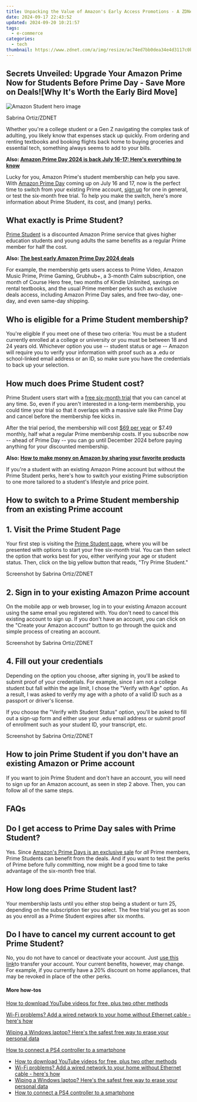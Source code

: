 ```yaml
---
title: Unpacking the Value of Amazon's Early Access Promotions - A ZDNet Analysis
date: 2024-09-17 22:43:52
updated: 2024-09-20 10:21:57
tags:
  - e-commerce
categories:
  - tech
thumbnail: https://www.zdnet.com/a/img/resize/ac74ed7bb0dea34e4d3117c0b030bba53a8901a1/2021/11/01/8d06f490-cfa3-4b98-8b85-8b9bc6c9df03/shutterstock-2012914718.jpg?width=278&height=156&fit=crop&auto=webp
---
```


## Secrets Unveiled: Upgrade Your Amazon Prime Now for Students Before Prime Day - Save More on Deals![Why It's Worth the Early Bird Move]

![Amazon Student hero image](https://www.zdnet.com/a/img/resize/c3753e058ecfd80c1726bd841b557e083fc9b7bf/2024/06/28/a6ccc59d-7cbf-4157-8f55-237bcda8f79f/img-5105.jpg?auto=webp&width=1280)

Sabrina Ortiz/ZDNET

Whether you're a college student or a Gen Z navigating the complex task of adulting, you likely know that expenses stack up quickly. From ordering and renting textbooks and booking flights back home to buying groceries and essential tech, something always seems to add to your bills. 

**Also: [Amazon Prime Day 2024 is back July 16-17: Here's everything to know](https://www.zdnet.com/article/amazon-prime-day-2024-everything-you-need-to-know/)**

Lucky for you, Amazon Prime's student membership can help you save. With [Amazon Prime Day](https://www.zdnet.com/article/amazon-prime-day-2024-everything-you-need-to-know/) coming up on July 16 and 17, now is the perfect time to switch from your existing Prime account, [sign up](https://buy.geni.us/Proxy.ashx?TSID=368250&GR%5FURL=https%3A%2F%2Fwww.amazon.com%2Famazonprime%3Fie%3DUTF8%26%2AVersion%2A%3D1%26%2Aentries%2A%3D0%26planOptimizationId%3DWLPStudentMonthlyEligiblePlans%26primeCampaignId%3DstudentWlpPrimeRedir%26tag%3Dzd-buy-button-20%26ascsubtag%3D%5F%5FCOM%5FCLICK%5FID%5F%5F%7C3990756c-b593-4d0c-b6d4-b9d6808211c6%7Cdtp&dtb=1) for one in general, or test the six-month free trial. To help you make the switch, here's more information about Prime Student, its cost, and (many) perks. 

## What exactly is Prime Student? 

[Prime Student](https://buy.geni.us/Proxy.ashx?TSID=368250&GR%5FURL=https%3A%2F%2Fwww.amazon.com%2Famazonprime%3Fie%3DUTF8%26planOptimizationId%3DWLPStudentMonthlyEligiblePlans%26primeCampaignId%3DstudentWlpPrimeRedir%26ref%5F%3Dsm%5Fmkt%5Fpaper%26hvadid%3D410029237840%26hvpos%3D%26hvnetw%3Dg%26hvrand%3D17688476521010283399%26hvpone%3D%26hvptwo%3D%26hvqmt%3De%26hvdev%3Dc%26hvdvcmdl%3D%26hvlocint%3D%26hvlocphy%3D1022762%26hvtargid%3Dkwd-40174110923%26ref%3Dpd%5Fsl%5F7cy0nd6cg9%5Fe%26hydadcr%3D8893%5F11541712%26tag%3Dzd-buy-button-20%26ascsubtag%3D%5F%5FCOM%5FCLICK%5FID%5F%5F%7C3990756c-b593-4d0c-b6d4-b9d6808211c6%7Cdtp&dtb=1) is a discounted Amazon Prime service that gives higher education students and young adults the same benefits as a regular Prime member for half the cost. 

**Also: [The best early Amazon Prime Day 2024 deals](https://www.zdnet.com/article/best-early-amazon-prime-day-2024-deals/)**

For example, the membership gets users access to Prime Video, Amazon Music Prime, Prime Gaming, Grubhub+, a 3-month Calm subscription, one month of Course Hero free, two months of Kindle Unlimited, savings on rental textbooks, and the usual Prime member perks such as exclusive deals access, including Amazon Prime Day sales, and free two-day, one-day, and even same-day shipping. 

## Who is eligible for a Prime Student membership? 

You're eligible if you meet one of these two criteria: You must be a student currently enrolled at a college or university or you must be between 18 and 24 years old. Whichever option you use -- student status or age -- Amazon will require you to verify your information with proof such as a .edu or school-linked email address or an ID, so make sure you have the credentials to back up your selection.

## How much does Prime Student cost?

Prime Student users start with a [free six-month trial](https://buy.geni.us/Proxy.ashx?TSID=368250&GR%5FURL=https%3A%2F%2Fwww.amazon.com%2FAmazon-Student%2Fb%3Fie%3DUTF8%26node%3D668781011%26tag%3Dzd-buy-button-20%26ascsubtag%3D%5F%5FCOM%5FCLICK%5FID%5F%5F%7C3990756c-b593-4d0c-b6d4-b9d6808211c6%7Cdtp&dtb=1) that you can cancel at any time. So, even if you aren't interested in a long-term membership, you could time your trial so that it overlaps with a massive sale like Prime Day and cancel before the membership fee kicks in.

After the trial period, the membership will cost [$69 per year](https://buy.geni.us/Proxy.ashx?TSID=368250&GR%5FURL=https%3A%2F%2Fwww.amazon.com%2FAmazon-Student%2Fb%3Fie%3DUTF8%26node%3D668781011%26tag%3Dzd-buy-button-20%26ascsubtag%3D%5F%5FCOM%5FCLICK%5FID%5F%5F%7C3990756c-b593-4d0c-b6d4-b9d6808211c6%7Cdtp&dtb=1) or $7.49 monthly, half what a regular Prime membership costs. If you subscribe now -- ahead of Prime Day -- you can go until December 2024 before paying anything for your discounted membership.

**Also:** [**How to make money on Amazon by sharing your favorite products**](https://www.zdnet.com/article/how-to-make-money-on-amazon-by-sharing-your-favorite-products/)

If you're a student with an existing Amazon Prime account but without the Prime Student perks, here's how to switch your existing Prime subscription to one more tailored to a student's lifestyle and price point. 

## How to switch to a Prime Student membership from an existing Prime account 

## 1\. Visit the Prime Student Page

Your first step is visiting the [Prime Student page](https://buy.geni.us/Proxy.ashx?TSID=368250&GR%5FURL=https%3A%2F%2Fwww.amazon.com%2Famazonprime%3FprimeCampaignId%3DstudentWlpPrimeRedir%26tag%3Dzd-buy-button-20%26ascsubtag%3D%5F%5FCOM%5FCLICK%5FID%5F%5F%7C3990756c-b593-4d0c-b6d4-b9d6808211c6%7Cdtp&dtb=1), where you will be presented with options to start your free six-month trial. You can then select the option that works best for you, either verifying your age or student status. Then, click on the big yellow button that reads, "Try Prime Student." 

Screenshot by Sabrina Ortiz/ZDNET

## 2\. Sign in to your existing Amazon Prime account

On the mobile app or web browser, log in to your existing Amazon account using the same email you registered with. You don't need to cancel this existing account to sign up. If you don't have an account, you can click on the "Create your Amazon account" button to go through the quick and simple process of creating an account.

Screenshot by Sabrina Ortiz/ZDNET

## 4\. Fill out your credentials

Depending on the option you choose, after signing in, you'll be asked to submit proof of your credentials. For example, since I am not a college student but fall within the age limit, I chose the "Verify with Age" option. As a result, I was asked to verify my age with a photo of a valid ID such as a passport or driver's license. 

If you choose the "Verify with Student Status" option, you'll be asked to fill out a sign-up form and either use your .edu email address or submit proof of enrollment such as your student ID, your transcript, etc. 

Screenshot by Sabrina Ortiz/ZDNET

## How to join Prime Student if you don't have an existing Amazon or Prime account  

If you want to join Prime Student and don't have an account, you will need to sign up for an Amazon account, as seen in step 2 above. Then, you can follow all of the same steps. 

## FAQs  

## Do I get access to Prime Day sales with Prime Student? 

Yes. Since [Amazon's Prime Days is an exclusive sale](https://www.zdnet.com/article/amazon-prime-day-2024-everything-you-need-to-know-june-27/) for _all_ Prime members, Prime Students can benefit from the deals. And if you want to test the perks of Prime before fully committing, now might be a good time to take advantage of the six-month free trial. 

## How long does Prime Student last? 

Your membership lasts until you either stop being a student or turn 25, depending on the subscription tier you select. The free trial you get as soon as you enroll as a Prime Student expires after six months. 

## Do I have to cancel my current account to get Prime Student? 

No, you do not have to cancel or deactivate your account. Just [use this link](https://buy.geni.us/Proxy.ashx?TSID=368250&GR%5FURL=https%3A%2F%2Fwww.amazon.com%2Famazonprime%3FprimeCampaignId%3DstudentWlpPrimeRedir%26tag%3Dzd-buy-button-20%26ascsubtag%3D%5F%5FCOM%5FCLICK%5FID%5F%5F%7C3990756c-b593-4d0c-b6d4-b9d6808211c6%7Cdtp&dtb=1)to transfer your account. Your current benefits, however, may change. For example, if you currently have a 20% discount on home appliances, that may be revoked in place of the other perks. 

#### More how-tos

[How to download YouTube videos for free, plus two other methods](https://www.zdnet.com/article/how-to-download-youtube-videos-for-free-plus-two-other-methods/ "How to download YouTube videos for free, plus two other methods")

[Wi-Fi problems? Add a wired network to your home without Ethernet cable - here's how](https://www.zdnet.com/article/wi-fi-problems-how-to-add-a-wired-network-to-your-home-without-ethernet-cable/ "Wi-Fi problems? Add a wired network to your home without Ethernet cable - here's how")

[Wiping a Windows laptop? Here's the safest free way to erase your personal data](https://www.zdnet.com/article/wiping-a-windows-laptop-heres-the-safest-free-way-to-erase-your-personal-data/ "Wiping a Windows laptop? Here's the safest free way to erase your personal data")

[How to connect a PS4 controller to a smartphone](https://www.zdnet.com/article/how-to-connect-a-ps4-controller-to-a-smartphone/ "How to connect a PS4 controller to a smartphone")

* [How to download YouTube videos for free, plus two other methods](https://www.zdnet.com/article/how-to-download-youtube-videos-for-free-plus-two-other-methods/ "How to download YouTube videos for free, plus two other methods")
* [Wi-Fi problems? Add a wired network to your home without Ethernet cable - here's how](https://www.zdnet.com/article/wi-fi-problems-how-to-add-a-wired-network-to-your-home-without-ethernet-cable/ "Wi-Fi problems? Add a wired network to your home without Ethernet cable - here's how")
* [Wiping a Windows laptop? Here's the safest free way to erase your personal data](https://www.zdnet.com/article/wiping-a-windows-laptop-heres-the-safest-free-way-to-erase-your-personal-data/ "Wiping a Windows laptop? Here's the safest free way to erase your personal data")
* [How to connect a PS4 controller to a smartphone](https://www.zdnet.com/article/how-to-connect-a-ps4-controller-to-a-smartphone/ "How to connect a PS4 controller to a smartphone")

<ins class="adsbygoogle"
     style="display:block"
     data-ad-format="autorelaxed"
     data-ad-client="ca-pub-7571918770474297"
     data-ad-slot="1223367746"></ins>



<ins class="adsbygoogle"
     style="display:block"
     data-ad-client="ca-pub-7571918770474297"
     data-ad-slot="8358498916"
     data-ad-format="auto"
     data-full-width-responsive="true"></ins>
